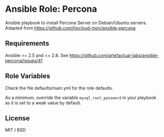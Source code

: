 # Ansible Role: Percona

Ansible playbook to install Percona Server on Debian/Ubuntu servers.
Adapted from https://github.com/hpcloud-mon/ansible-percona

## Requirements

Ansible >= 2.5 and <= 2.8. 
See https://github.com/artefactual-labs/ansible-percona/issues/41

## Role Variables

Check the file defaults/main.yml for the role defaults.

As a minimum, override the variable `mysql_root_password` in your playbook as
it is set to a weak value by default.


## License

MIT / BSD
